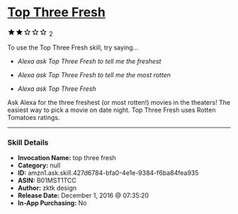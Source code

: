 # [Top Three Fresh](http://alexa.amazon.com/#skills/amzn1.ask.skill.427d6784-bfa0-4e1e-9384-f6ba84fea935)
![2 stars](../../images/ic_star_black_18dp_1x.png)![2 stars](../../images/ic_star_black_18dp_1x.png)![2 stars](../../images/ic_star_border_black_18dp_1x.png)![2 stars](../../images/ic_star_border_black_18dp_1x.png)![2 stars](../../images/ic_star_border_black_18dp_1x.png) 2

To use the Top Three Fresh skill, try saying...

* *Alexa ask Top Three Fresh to tell me the freshest*

* *Alexa ask Top Three Fresh to tell me the most rotten*

* *Alexa ask Top Three Fresh*

Ask Alexa for the three freshest (or most rotten!) movies in the theaters! The easiest way to pick a movie on date night. Top Three Fresh uses Rotten Tomatoes ratings.

***

### Skill Details

* **Invocation Name:** top three fresh
* **Category:** null
* **ID:** amzn1.ask.skill.427d6784-bfa0-4e1e-9384-f6ba84fea935
* **ASIN:** B01MST1TCC
* **Author:** zktk design
* **Release Date:** December 1, 2016 @ 07:35:20
* **In-App Purchasing:** No
